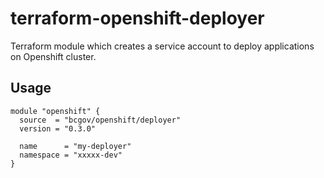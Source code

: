# terraform-openshift-deployer

Terraform module which creates a service account to deploy applications on Openshift cluster.

## Usage

```hcl
module "openshift" {
  source  = "bcgov/openshift/deployer"
  version = "0.3.0"

  name      = "my-deployer"
  namespace = "xxxxx-dev"
}
```
